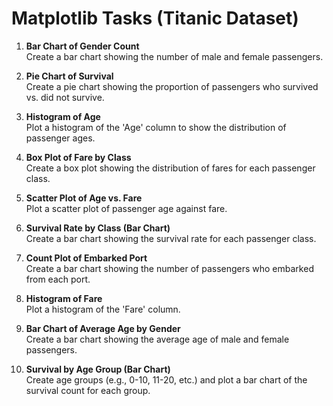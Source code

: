 # Matplotlib Tasks (Titanic Dataset)

1. **Bar Chart of Gender Count**  
   Create a bar chart showing the number of male and female passengers.

2. **Pie Chart of Survival**  
   Create a pie chart showing the proportion of passengers who survived vs. did not survive.

3. **Histogram of Age**  
   Plot a histogram of the 'Age' column to show the distribution of passenger ages.

4. **Box Plot of Fare by Class**  
   Create a box plot showing the distribution of fares for each passenger class.

5. **Scatter Plot of Age vs. Fare**  
   Plot a scatter plot of passenger age against fare.

6. **Survival Rate by Class (Bar Chart)**  
   Create a bar chart showing the survival rate for each passenger class.

7. **Count Plot of Embarked Port**  
   Create a bar chart showing the number of passengers who embarked from each port.

8. **Histogram of Fare**  
   Plot a histogram of the 'Fare' column.

9. **Bar Chart of Average Age by Gender**  
   Create a bar chart showing the average age of male and female passengers.

10. **Survival by Age Group (Bar Chart)**  
    Create age groups (e.g., 0-10, 11-20, etc.) and plot a bar chart of the survival count for each group.